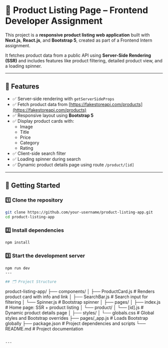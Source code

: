 # 🛒 Product Listing Page – Frontend Developer Assignment

This project is a **responsive product listing web application** built with **Next.js**, **React.js**, and **Bootstrap 5**, created as part of a Frontend Intern assignment.

It fetches product data from a public API using **Server-Side Rendering (SSR)** and includes features like product filtering, detailed product view, and a loading spinner.

---

## 📌 Features

- ✅ Server-side rendering with `getServerSideProps`
- ✅ Fetch product data from [https://fakestoreapi.com/products](https://fakestoreapi.com/products)
- ✅ Responsive layout using **Bootstrap 5**
- ✅ Display product cards with:
  - Image
  - Title
  - Price
  - Category
  - Rating
- ✅ Client-side search filter
- ✅ Loading spinner during search
- ✅ Dynamic product details page using route `/product/[id]`

---

## 🚀 Getting Started

### 1️⃣ Clone the repository

```bash
git clone https://github.com/your-username/product-listing-app.git
cd product-listing-app
```

### 2️⃣ Install dependencies

```bash
npm install
```

### 3️⃣ Start the development server

```bash
npm run dev
---

## 🗂️ Project Structure

```
product-listing-app/
├── components/
│   ├── ProductCard.js       # Renders product card with info and link
│   ├── SearchBar.js         # Search input for filtering
│   └── Spinner.js           # Bootstrap spinner
│
├── pages/
│   ├── index.js             # Home page: SSR + product listing
│   └── product/
│       └── [id].js          # Dynamic product details page
│
├── styles/
│   └── globals.css          # Global styles and Bootstrap overrides
├── pages/_app.js            # Loads Bootstrap globally
├── package.json             # Project dependencies and scripts
└── README.md                # Project documentation
```

---
